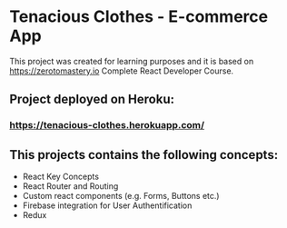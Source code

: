 # Tenacious Clothes - E-commerce App

This project was created for learning purposes and it is based on https://zerotomastery.io Complete React Developer Course.

## Project deployed on Heroku:

### https://tenacious-clothes.herokuapp.com/


## This projects contains the following concepts:
- React Key Concepts
- React Router and Routing
- Custom react components (e.g. Forms, Buttons etc.)
- Firebase integration for User Authentification 
- Redux

